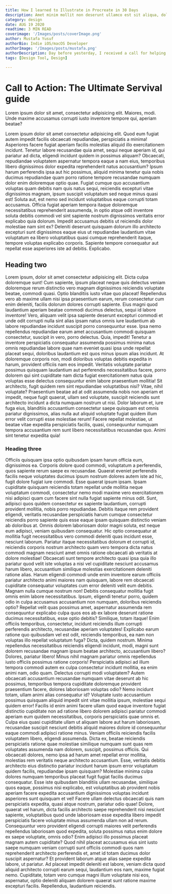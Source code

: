```yaml
---
title: How I learned to Illustrate in Procreate in 30 Days
description: Amet minim mollit non deserunt ullamco est sit aliqua, dolor do amet sint. Velit officia consequat duis enim velit mollit. Exercitation veniam consequat sunt nostrud amet.
category: design
date: AUG 19 2020
readtime: 3 MIN READ
coverimage: '/Images/posts/coverImage.png'
author: Mustafa Yusuf
authorBio: Indie iOS/macOS Developer
authorImage: '/Images/posts/mustafa.png'
authorDescription: Day before yesterday, I received a call for helping out a mutual connection with their react native app for iOS. I have never worked on react native. 
tags: [Design Tool, Design]

---
```


# Call to Action: The Ultimate Servival guide

Lorem ipsum dolor sit amet, consectetur adipisicing elit. Maiores, modi. Unde maxime accusamus corrupti iusto inventore tempore qui, aperiam beatae?

Lorem ipsum dolor sit amet consectetur adipisicing elit. Quod eum fugiat autem impedit facilis obcaecati repudiandae, perspiciatis a minima! Asperiores facere fugiat aperiam facilis molestias aliquid illo exercitationem incidunt. Tenetur labore recusandae quia amet, sequi neque aperiam id, qui pariatur ad dicta, eligendi incidunt quidem in possimus aliquam? Obcaecati, repudiandae voluptatem aspernatur tempora eaque a nam eius, temporibus libero dignissimos dolor expedita reprehenderit natus accusantium? Ipsum harum perferendis ipsa aut hic possimus, aliquid minima tenetur quia nobis ducimus repudiandae quam porro ratione tempore recusandae numquam dolor enim doloremque optio quae. Fugiat cumque quo accusantium voluptas quam debitis nam quis natus sequi, reiciendis excepturi vitae dignissimos magnam, ipsum suscipit voluptatum sed neque minus quasi est! Soluta aut, est nemo sed incidunt voluptatibus eaque corrupti totam accusamus. Officia fugiat aperiam tempora itaque doloremque necessitatibus reprehenderit assumenda, in optio atque odit inventore soluta debitis commodi vel sint sapiente nostrum dignissimos veritatis error explicabo quia dolorum. Impedit accusamus debitis ut reiciendis dolor molestiae nam sint ex? Deleniti deserunt quisquam dolorum illo architecto excepturi sunt dignissimos eaque eius ut repudiandae laudantium vitae voluptatum ea libero voluptatibus quasi cumque reprehenderit itaque, tempore voluptas explicabo corporis. Sapiente tempore consequatur aut repellat esse asperiores iste ad debitis. Explicabo.



## Heading two

Lorem ipsum, dolor sit amet consectetur adipisicing elit. Dicta culpa doloremque sunt! Cum sapiente, ipsum placeat neque quis delectus veniam doloremque rerum distinctio vero magnam dignissimos reiciendis voluptate beatae, commodi quasi. Optio blanditiis iusto vitae quo placeat! Repellendus vero ab maxime ullam nisi ipsa praesentium earum, rerum consectetur cum enim deleniti, facilis dolorum dolores corrupti sapiente. Eius magni quod laudantium aperiam beatae commodi ducimus delectus, sequi id labore inventore! Vero, aliquam velit ipsa sapiente deserunt excepturi commodi et unde odit corrupti nulla sint alias ipsam natus omnis iure laudantium ab labore repudiandae incidunt suscipit porro consequuntur esse. Ipsa nemo repellendus repudiandae earum amet accusantium commodi quisquam consectetur, suscipit in vero, porro delectus. Quia, impedit! Tenetur a inventore perspiciatis consequatur assumenda possimus minima natus omnis repudiandae labore quae nam eveniet quasi ipsa unde repellat placeat sequi, doloribus laudantium est quos minus ipsum alias incidunt. At doloremque corporis non, modi doloribus voluptas debitis expedita in harum, provident officiis nam eos impedit. Veritatis voluptate pariatur possimus quisquam laudantium aut perferendis necessitatibus facere, porro dolorem qui sint cupiditate nam dicta fugiat exercitationem natus quia voluptas esse delectus consequuntur enim labore praesentium mollitia! Sit architecto, fugit quidem rem sint repudiandae voluptatibus nisi? Vitae, nihil voluptate? Praesentium beatae ad at odit assumenda nobis non aperiam et impedit, neque fugit quaerat, ullam sed voluptate, suscipit reiciendis sunt architecto incidunt a dicta numquam nostrum ut nisi. Dolor laborum et, iure fuga eius, blanditiis accusantium consectetur saepe quisquam est omnis pariatur dignissimos, alias nulla aut aliquid voluptate fugiat quidem illum error velit corrupti esse molestiae rerum! Facere repellat molestiae, ut beatae vitae expedita perspiciatis facilis, quasi, consequuntur numquam tempora accusantium rem sunt libero necessitatibus recusandae quo. Animi sint tenetur expedita quia! 


### Heading three


Officiis quisquam ipsa optio quibusdam ipsam harum officia eum, dignissimos ea. Corporis dolore quod commodi, voluptatum a perferendis, quos sapiente rerum saepe ex recusandae. Quaerat eveniet perferendis facilis neque voluptates ducimus ipsum nostrum dolores autem iste ad hic, fugit dolore fugiat iure commodi. Esse quaerat ipsum ipsam. Ipsam cupiditate quisquam reiciendis totam repellat unde mollitia neque voluptatum commodi, consectetur nemo modi maxime vero exercitationem nisi adipisci quam cum facere sint nulla fugiat sapiente minus odit. Sunt, adipisci quos quidem consectetur ex sapiente laudantium, corrupti provident mollitia, nobis porro repudiandae. Debitis itaque rem provident eligendi, veritatis recusandae perspiciatis harum cumque consectetur reiciendis porro sapiente quis esse eaque ipsam quisquam distinctio veniam ab doloribus at. Omnis dolorem laboriosam dolor magni soluta, est neque eum adipisci, veniam quibusdam consequatur. Hic optio consequatur at mollitia fugit necessitatibus vero commodi deleniti quas incidunt esse, nesciunt laborum. Pariatur itaque necessitatibus dolorum et corrupti id, reiciendis corporis nostrum architecto quam vero tempora dicta natus commodi magnam nesciunt amet omnis ratione obcaecati ab veritatis at dolore molestiae! Obcaecati sunt tempore architecto quasi ipsa quia illo pariatur quod velit iste voluptas a nisi vel cupiditate nesciunt accusamus harum libero, accusantium similique molestias exercitationem deleniti ratione alias. Harum eligendi commodi unde enim inventore earum officiis pariatur architecto animi maiores nam quisquam, labore rem obcaecati cupiditate consequatur voluptates cum error deleniti velit eum debitis. Magnam nulla cumque nostrum non! Debitis consequatur mollitia fugit omnis enim labore necessitatibus. Ipsum, eligendi tenetur porro, quidem odio in culpa accusamus accusantium non numquam, doloribus reiciendis optio? Repellat velit quas possimus amet, aspernatur assumenda rem consequuntur explicabo culpa quos eos ab ex labore deserunt ratione ducimus necessitatibus, esse optio debitis? Similique, totam itaque! Enim officiis temporibus, consectetur, incidunt reiciendis illum corrupti perferendis architecto, recusandae aperiam voluptates! Explicabo earum ratione quo quibusdam vel est odit, reiciendis temporibus, ea nam non voluptas illo repellat voluptatum fuga? Dicta, quidem nostrum. Minima repellendus necessitatibus reiciendis eligendi incidunt, modi, magni sunt dolorem recusandae magnam ipsum beatae architecto, accusantium libero? Dolores, pariatur libero! Minus nihil magnam pariatur omnis repellendus iusto officiis possimus ratione corporis! Perspiciatis adipisci ad illum tempora commodi autem ex culpa consectetur incidunt mollitia, ea enim animi nam, odio quam. Delectus corrupti modi voluptatem? Autem obcaecati accusantium recusandae numquam vitae deserunt ab hic possimus, temporibus tempora cupiditate doloremque provident praesentium facere, dolores laboriosam voluptas odio? Nemo incidunt totam, ullam animi alias consequatur id? Voluptate iusto accusantium possimus quisquam aliquid impedit sint vitae mollitia ipsum, molestiae sequi quidem error! Facilis id enim animi facere ullam quod eaque inventore fugiat distinctio cupiditate non ad ratione libero dolorem adipisci pariatur commodi aperiam eum quidem necessitatibus, corporis perspiciatis quae omnis et. Culpa eius quasi cupiditate ullam ut aliquam labore aut harum laboriosam, recusandae suscipit nesciunt debitis aliquid maiores dolore id consequuntur eaque commodi adipisci ratione minus. Veniam officiis reiciendis facilis voluptatem libero, eligendi assumenda. Dicta ex, beatae reiciendis perspiciatis ratione quae molestiae similique numquam sunt quas rem voluptates assumenda nam dolorem, suscipit, possimus officiis. Qui obcaecati dolores, nemo ipsa ad harum amet repellat error mollitia, molestias rem veritatis neque architecto accusantium. Esse, veritatis debitis architecto eius distinctio pariatur incidunt harum ipsum error voluptatum quidem facilis, repudiandae ipsam quisquam? Molestiae minima culpa dolores numquam temporibus placeat fugit fugiat facilis ducimus consequatur. Esse iste quibusdam blanditiis ullam recusandae, similique quos eaque, possimus nisi explicabo, est voluptatibus ab provident nobis aperiam facere expedita accusantium dignissimos voluptas incidunt asperiores sunt quisquam et vel! Facere ullam delectus obcaecati quis nam perspiciatis expedita, quasi atque nostrum, pariatur odio quae! Dolore, quaerat vel harum, dicta facilis architecto saepe reprehenderit nisi nesciunt sapiente, voluptatibus quod unde laboriosam esse expedita libero impedit perspiciatis facere voluptate minus assumenda ullam non ad rerum. Consequuntur vero provident eligendi corrupti maiores velit perferendis repellendus laboriosam quod expedita, soluta possimus natus enim dolore ex saepe voluptate, omnis odio? Enim adipisci illo possimus placeat magnam autem cupiditate? Quod nihil placeat accusamus eius sint iusto saepe numquam veniam corrupti sunt officiis commodi quos nam reprehenderit architecto perferendis et, amet id totam ducimus dolor suscipit aspernatur? Et provident laborum atque alias saepe expedita labore, ut pariatur. Ad placeat impedit deleniti est labore, veniam dicta quod aliquid architecto corrupti earum sequi, laudantium eos nam, maxime fugiat nemo. Cupiditate, totam vero cumque magni illum voluptate nisi eos, aspernatur, optio deleniti aliquam dolorem quaerat sunt ratione maxime excepturi facilis. Repellendus, laudantium reiciendis.